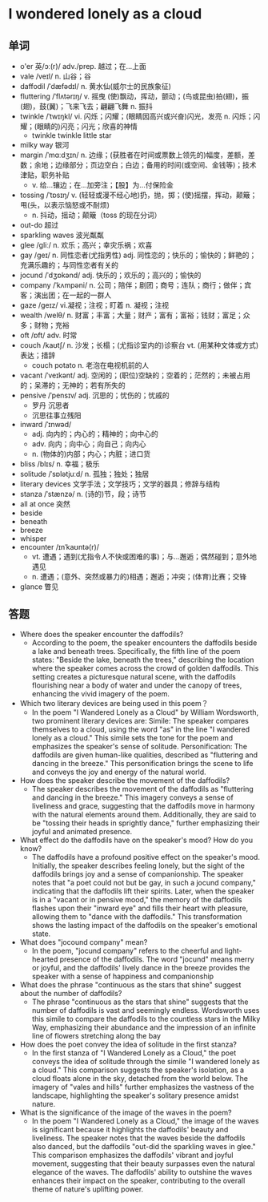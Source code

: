 # I wondered lonely as a cloud

## 单词
- o'er 英/ɔː(r)/ adv./prep. 越过；在…上面
- vale /veɪl/ n. 山谷；谷
- daffodil /ˈdæfədɪl/ n. 黄水仙(威尔士的民族象征)
- fluttering /ˈflʌtərɪŋ/ v. 摇曳 (使)飘动，挥动，颤动；(鸟或昆虫)拍(翅)，振(翅)，鼓(翼)；飞来飞去；翩翩飞舞 n. 振抖
- twinkle /ˈtwɪŋkl/ vi. 闪烁；闪耀；(眼睛因高兴或兴奋)闪光，发亮 n. 闪烁；闪耀；(眼睛的)闪亮；闪光；欣喜的神情
  - twinkle twinkle little star
- milky way 银河
- margin /ˈmɑːdʒɪn/ n. 边缘；(获胜者在时间或票数上领先的)幅度，差额，差数；余地；边缘部分；页边空白；白边；备用的时间(或空间、金钱等)；技术津贴，职务补贴
  - v. 给…镶边；在…加旁注；【股】为…付保险金
- tossing /ˈtɒsɪŋ/ v. (轻轻或漫不经心地)扔，抛，掷；(使)摇摆，挥动，颠簸；甩(头，以表示恼怒或不耐烦)
  - n. 抖动，摇动；颠簸（toss 的现在分词）
- out-do 超过
- sparkling waves 波光粼粼
- glee /ɡliː/ n. 欢乐；高兴；幸灾乐祸；欢喜
- gay /ɡeɪ/ n. 同性恋者(尤指男性) adj. 同性恋的；快乐的；愉快的；鲜艳的；充满乐趣的；与同性恋者有关的
- jocund /ˈdʒɒkənd/ adj. 快乐的；欢乐的；高兴的；愉快的
- company /ˈkʌmpəni/ n. 公司；陪伴；剧团；商号；连队；商行；做伴；宾客；演出团；在一起的一群人
- gaze /ɡeɪz/ vi.凝视；注视；盯着 n. 凝视；注视
- wealth /welθ/ n. 财富；丰富；大量；财产；富有；富裕；钱财；富足；众多；财物；充裕
- oft /ɒft/ adv. 时常
- couch /kaʊtʃ/ n. 沙发；长榻；(尤指诊室内的)诊察台 vt. (用某种文体或方式)表达；措辞
  - couch potato n. 老泡在电视机前的人
- vacant /ˈveɪkənt/ adj. 空闲的；(职位)空缺的；空着的；茫然的；未被占用的；呆滞的；无神的；若有所失的
- pensive /ˈpensɪv/ adj. 沉思的；忧伤的；忧戚的
  - 罗丹 沉思者
  - 沉思往事立残阳
- inward /ˈɪnwəd/
  - adj. 向内的；内心的；精神的；向中心的
  - adv. 向内；向中心；向自己；向内心
  - n. (物体的)内部；内心；内脏；进口货
- bliss /blɪs/ n. 幸福；极乐
- solitude /ˈsɒlətjuːd/ n. 孤独；独处；独居
- literary devices 文学手法；文学技巧；文学的器具；修辞与结构
- stanza /ˈstænzə/ n. (诗的)节，段；诗节
- all at once 突然
- beside
- beneath
- breeze
- whisper
- encounter /ɪnˈkaʊntə(r)/ 
  - vt. 遭遇；遇到(尤指令人不快或困难的事)；与…邂逅；偶然碰到；意外地遇见
  - n. 遭遇；(意外、突然或暴力的)相遇；邂逅；冲突；(体育)比赛；交锋
- glance 瞥见

## 答题
- Where does the speaker encounter the daffodils? 
  - According to the poem, the speaker encounters the daffodils beside a lake and beneath trees. Specifically, the fifth line of the poem states: "Beside the lake, beneath the trees," describing the location where the speaker comes across the crowd of golden daffodils. This setting creates a picturesque natural scene, with the daffodils flourishing near a body of water and under the canopy of trees, enhancing the vivid imagery of the poem.
- Which two literary devices are being used in this poem？
  - In the poem "I Wandered Lonely as a Cloud" by William Wordsworth, two prominent literary devices are:
Simile: The speaker compares themselves to a cloud, using the word "as" in the line "I wandered lonely as a cloud." This simile sets the tone for the poem and emphasizes the speaker's sense of solitude.
Personification: The daffodils are given human-like qualities, described as "fluttering and dancing in the breeze." This personification brings the scene to life and conveys the joy and energy of the natural world.
- How does the speaker describe the movement of the daffodils?
  - The speaker describes the movement of the daffodils as "fluttering and dancing in the breeze." This imagery conveys a sense of liveliness and grace, suggesting that the daffodils move in harmony with the natural elements around them. Additionally, they are said to be "tossing their heads in sprightly dance," further emphasizing their joyful and animated presence.
- What effect do the daffodils have on the speaker's mood? How do you know?
  - The daffodils have a profound positive effect on the speaker's mood. Initially, the speaker describes feeling lonely, but the sight of the daffodils brings joy and a sense of companionship. The speaker notes that "a poet could not but be gay, in such a jocund company," indicating that the daffodils lift their spirits. Later, when the speaker is in a "vacant or in pensive mood," the memory of the daffodils flashes upon their "inward eye" and fills their heart with pleasure, allowing them to "dance with the daffodils." This transformation shows the lasting impact of the daffodils on the speaker's emotional state.
- What does "jocound company" mean?
  - In the poem, "jocund company" refers to the cheerful and light-hearted presence of the daffodils. The word "jocund" means merry or joyful, and the daffodils' lively dance in the breeze provides the speaker with a sense of happiness and companionship
- What does the phrase "continuous as the stars that shine" suggest about the number of daffodils?
  - The phrase "continuous as the stars that shine" suggests that the number of daffodils is vast and seemingly endless. Wordsworth uses this simile to compare the daffodils to the countless stars in the Milky Way, emphasizing their abundance and the impression of an infinite line of flowers stretching along the bay
- How does the poet convey the idea of solitude in the first stanza?
  - In the first stanza of "I Wandered Lonely as a Cloud," the poet conveys the idea of solitude through the simile "I wandered lonely as a cloud." This comparison suggests the speaker's isolation, as a cloud floats alone in the sky, detached from the world below. The imagery of "vales and hills" further emphasizes the vastness of the landscape, highlighting the speaker's solitary presence amidst nature.
- What is the significance of the image of the waves in the poem?
  - In the poem "I Wandered Lonely as a Cloud," the image of the waves is significant because it highlights the daffodils' beauty and liveliness. The speaker notes that the waves beside the daffodils also danced, but the daffodils "out-did the sparkling waves in glee." This comparison emphasizes the daffodils' vibrant and joyful movement, suggesting that their beauty surpasses even the natural elegance of the waves. The daffodils' ability to outshine the waves enhances their impact on the speaker, contributing to the overall theme of nature's uplifting power.
